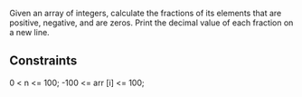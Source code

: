 Given an array of integers, calculate the fractions of its elements that are positive, negative, and are zeros. Print the decimal value of each fraction on a new line.

## Constraints
0 < n <= 100;
-100 <= arr [i] <= 100;

